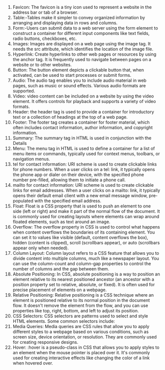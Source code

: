 1. Favicon: The favicon is a tiny icon used to represent a website in the address bar or tab of a browser.
2. Table:-Tables make it simpler to convey organized information by arranging and displaying data in rows and columns.
3. Form:-Users can submit data to a web server using the form element to construct a container for different input components like text fields, radio buttons, checkboxes, etc.
4. Images: Images are displayed on a web page using the image tag. It needs the src attribute, which identifies the location of the image file.
5. Hyperlink: Create hyperlinks to other web pages or resources by using the anchor tag. It is frequently used to navigate between pages on a website or to other websites.
6. Button: The button element depicts a clickable button that, when activated, can be used to start processes or submit forms.
7. Audio: The audio tag enables you to include audio material in web pages, such as music or sound effects. Various audio formats are supported.
8. Video: video content can be included on a website by using the video element. It offers controls for playback and supports a variety of video formats.
9. Header: the header tag is used to provide a container for introductory text or a collection of headings at the top of a web page.
10. Footer: The footer tag creates a container for footer material, which often includes contact information, author information, and copyright information.
11. Summary: The summary tag in HTML is used in conjunction with the
Details
12. Menu: The menu tag in HTML is used to define a container for a list of menu items or commands, typically used for context menus, toolbars, or navigation menus.
13. tel for contact information: URI scheme is used to create clickable links for phone numbers. When a user clicks on a tel: link, it typically opens the phone app or dialer on their device, with the specified phone number pre-filled, allowing them to initiate a phone call.
14. mailto for contact information: URI scheme is used to create clickable links for email addresses. When a user clicks on a mailto: link, it typically opens their default email client with a new email message window, pre-populated with the specified email address.
15. Float: Float is a CSS property that is used to push an element to one side (left or right) and make it part of the normal flow of the document. It is commonly used for creating layouts where elements can wrap around floated elements, such as text around an image.
16. Overflow: The overflow property in CSS is used to control what happens when content overflows the boundaries of its containing element. You can set it to values like visible (default, content overflows the box), hidden (content is clipped), scroll (scrollbars appear), or auto (scrollbars appear only when needed).
17. Column Layout: Column layout refers to a CSS feature that allows you to divide content into multiple columns, much like a newspaper layout. You can use the column-count and column-gap properties to control the number of columns and the gap between them.
18. Absolute Positioning: In CSS, absolute positioning is a way to position an element relative to its nearest positioned ancestor (an ancestor with a position property set to relative, absolute, or fixed). It is often used for precise placement of elements on a webpage.
19. Relative Positioning: Relative positioning is a CSS technique where an element is positioned relative to its normal position in the document flow. It doesn't remove the element from the flow, and you can use properties like top, right, bottom, and left to adjust its position.
20. CSS Selectors: CSS selectors are patterns used to select and style HTML elements. Some common selectors include:
21. Media Queries: Media queries are CSS rules that allow you to apply different styles to a webpage based on various conditions, such as screen size, device orientation, or resolution. They are commonly used for creating responsive designs.
22. Hover: :hover is a pseudo-class in CSS that allows you to apply styles to an element when the mouse pointer is placed over it. It's commonly used for creating interactive effects like changing the color of a link when hovered over.



